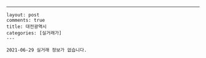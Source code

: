 ---
    layout: post
    comments: true
    title: 대전광역시
    categories: [실거래가]
    ---

    2021-06-29 실거래 정보가 없습니다.

    